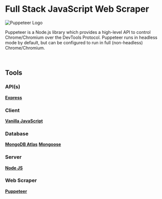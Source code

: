# Full Stack JavaScript Web Scraper

![Puppeteer Logo](https://user-images.githubusercontent.com/10379601/29446482-04f7036a-841f-11e7-9872-91d1fc2ea683.png)

<p>Puppeteer is a Node.js library which provides a high-level API to control Chrome/Chromium over the DevTools Protocol. Puppeteer runs in headless mode by default, but can be configured to run in full (non-headless) Chrome/Chromium.</p>

<br>

## Tools

### API(s)

**[Express](https://expressjs.com/)**

### Client

**[Vanilla JavaScript](https://developer.mozilla.org/en-US/docs/Web/javascript)**

### Database

**[MongoDB Atlas](https://www.mongodb.com/atlas)**
**[Mongoose](https://mongoosejs.com/)**

### Server

**[Node JS](https://node.js)**

### Web Scraper

**[Puppeteer](https://github.com/puppeteer/puppeteer/tree/main#readme)**

<br>
